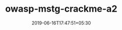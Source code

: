 ---
title: "owasp-mstg-crackme-a2"
date: 2019-06-16T17:47:51+05:30
type: "organisations"
org_name: "OWASP"
repo_desc: "The new home for Crackme LVL2. Soon more to come!"
repo_link: https://github.com/OWASP/owasp-mstg-crackme-a2
---